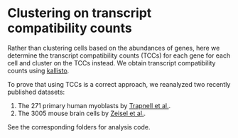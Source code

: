 # Clustering on transcript compatibility counts
Rather than clustering cells based on the abundances of genes, here we determine the transcript compatibility counts (TCCs) for each gene for each cell and cluster on the TCCs instead. We obtain transcript compatibility counts using [kallisto](https://github.com/pachterlab/kallisto).

To prove that using TCCs is a correct approach, we reanalyzed two recently published datasets:

1. The 271 primary human myoblasts by [Trapnell et al.](http://www.ncbi.nlm.nih.gov/pmc/articles/PMC4122333/).
2. The 3005 mouse brain cells by [Zeisel et al.](http://linnarssonlab.org/cortex/).

See the corresponding folders for analysis code.
